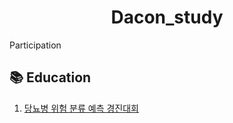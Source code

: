 <h1 align="center">Dacon_study<br></h1>
Participation

<h2>📚 Education</h2>

1. [당뇨병 위험 분류 예측 경진대회](https://github.com/K-Hyeon/Dacon_study/tree/main/%EB%8B%B9%EB%87%A8%EB%B3%91%20%EC%9C%84%ED%97%98%20%EB%B6%84%EB%A5%98%20%EC%98%88%EC%B8%A1%20%EA%B2%BD%EC%A7%84%EB%8C%80%ED%9A%8C)

